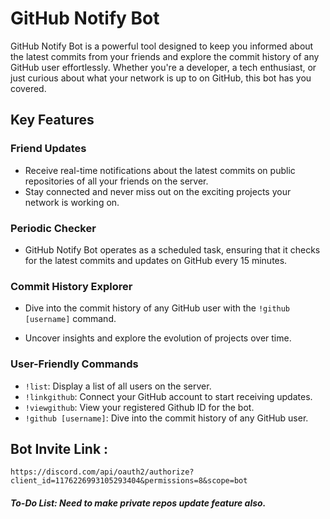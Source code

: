 # GitHub Notify Bot
GitHub Notify Bot is a powerful tool designed to keep you informed about the latest commits from your friends and explore the commit history of any GitHub user effortlessly. Whether you're a developer, a tech enthusiast, or just curious about what your network is up to on GitHub, this bot has you covered.

## Key Features

### Friend Updates
- Receive real-time notifications about the latest commits on public repositories of all your friends on the server.
- Stay connected and never miss out on the exciting projects your network is working on.

### Periodic Checker

- GitHub Notify Bot operates as a scheduled task, ensuring that it checks for the latest commits and updates on GitHub every 15 minutes.

### Commit History Explorer
- Dive into the commit history of any GitHub user with the `!github [username]` command.

- Uncover insights and explore the evolution of projects over time.

### User-Friendly Commands

* `!list`: Display a list of all users on the server.
* `!linkgithub`: Connect your GitHub account to start receiving updates.
* `!viewgithub`: View your registered Github ID for the bot.
* `!github [username]`: Dive into the commit history of any GitHub user.


## Bot Invite Link :
```
https://discord.com/api/oauth2/authorize?client_id=1176226993105293404&permissions=8&scope=bot
```

##### To-Do List: Need to make private repos update feature also.